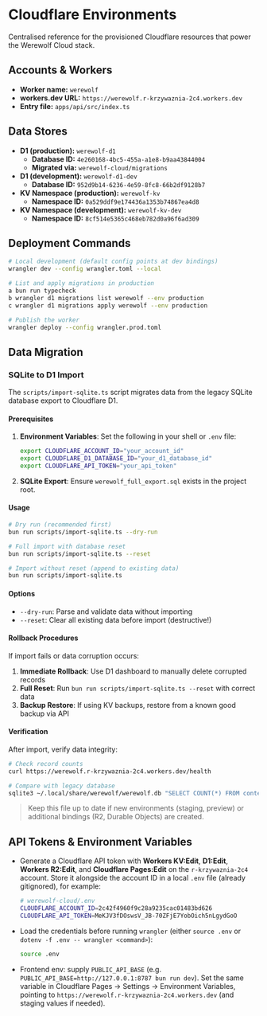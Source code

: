 # Cloudflare Environments

Centralised reference for the provisioned Cloudflare resources that power the Werewolf Cloud stack.

## Accounts & Workers
- **Worker name:** `werewolf`
- **workers.dev URL:** `https://werewolf.r-krzywaznia-2c4.workers.dev`
- **Entry file:** `apps/api/src/index.ts`

## Data Stores
- **D1 (production):** `werewolf-d1`
  - **Database ID:** `4e260168-4bc5-455a-a1e8-b9aa43844004`
  - **Migrated via:** `werewolf-cloud/migrations`
- **D1 (development):** `werewolf-d1-dev`
  - **Database ID:** `952d9b14-6236-4e59-8fc8-66b2df9128b7`
- **KV Namespace (production):** `werewolf-kv`
  - **Namespace ID:** `0a529ddf9e174436a1353b74867ea4d8`
- **KV Namespace (development):** `werewolf-kv-dev`
  - **Namespace ID:** `8cf514e5365c468eb782d0a96f6ad309`

## Deployment Commands

```bash
# Local development (default config points at dev bindings)
wrangler dev --config wrangler.toml --local

# List and apply migrations in production
a bun run typecheck
b wrangler d1 migrations list werewolf --env production
c wrangler d1 migrations apply werewolf --env production

# Publish the worker
wrangler deploy --config wrangler.prod.toml
```

## Data Migration

### SQLite to D1 Import

The `scripts/import-sqlite.ts` script migrates data from the legacy SQLite database export to Cloudflare D1.

#### Prerequisites

1. **Environment Variables**: Set the following in your shell or `.env` file:
   ```bash
   export CLOUDFLARE_ACCOUNT_ID="your_account_id"
   export CLOUDFLARE_D1_DATABASE_ID="your_d1_database_id"
   export CLOUDFLARE_API_TOKEN="your_api_token"
   ```

2. **SQLite Export**: Ensure `werewolf_full_export.sql` exists in the project root.

#### Usage

```bash
# Dry run (recommended first)
bun run scripts/import-sqlite.ts --dry-run

# Full import with database reset
bun run scripts/import-sqlite.ts --reset

# Import without reset (append to existing data)
bun run scripts/import-sqlite.ts
```

#### Options

- `--dry-run`: Parse and validate data without importing
- `--reset`: Clear all existing data before import (destructive!)

#### Rollback Procedures

If import fails or data corruption occurs:

1. **Immediate Rollback**: Use D1 dashboard to manually delete corrupted records
2. **Full Reset**: Run `bun run scripts/import-sqlite.ts --reset` with correct data
3. **Backup Restore**: If using KV backups, restore from a known good backup via API

#### Verification

After import, verify data integrity:

```bash
# Check record counts
curl https://werewolf.r-krzywaznia-2c4.workers.dev/health

# Compare with legacy database
sqlite3 ~/.local/share/werewolf/werewolf.db "SELECT COUNT(*) FROM contests;"
```

> Keep this file up to date if new environments (staging, preview) or additional bindings (R2, Durable Objects) are created.

## API Tokens & Environment Variables

- Generate a Cloudflare API token with **Workers KV:Edit**, **D1:Edit**, **Workers R2:Edit**, and **Cloudflare Pages:Edit** on the `r-krzywaznia-2c4` account. Store it alongside the account ID in a local `.env` file (already gitignored), for example:
  ```bash
  # werewolf-cloud/.env
  CLOUDFLARE_ACCOUNT_ID=2c42f4960f9c28a9235cac01483bd626
  CLOUDFLARE_API_TOKEN=MeKJV3fDOswsV_JB-70ZFjE7YobOich5nLgydGoO
  ```
- Load the credentials before running `wrangler` (either `source .env` or `dotenv -f .env -- wrangler <command>`):
  ```bash
  source .env
  ```
- Frontend env: supply `PUBLIC_API_BASE` (e.g. `PUBLIC_API_BASE=http://127.0.0.1:8787 bun run dev`). Set the same variable in Cloudflare Pages → Settings → Environment Variables, pointing to `https://werewolf.r-krzywaznia-2c4.workers.dev` (and staging values if needed).
